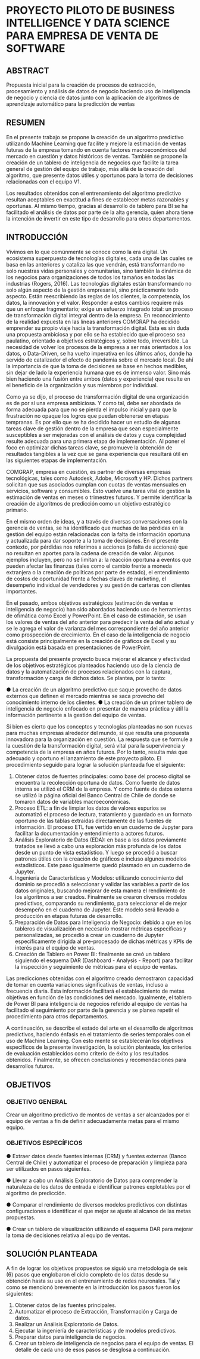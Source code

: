 # PROYECTO PILOTO DE BUSINESS INTELLIGENCE Y DATA SCIENCE PARA EMPRESA DE VENTA DE SOFTWARE
## ABSTRACT
Propuesta inicial para la creación de procesos de extracción, procesamiento y análisis de datos de negocio haciendo uso de inteligencia de negocio y ciencia de datos junto con la aplicación de algoritmos de aprendizaje automático para la predicción de ventas

## RESUMEN
En el presente trabajo se propone la creación de un algoritmo predictivo utilizando Machine Learning que facilite y mejore la estimación de ventas futuras de la empresa tomando en cuenta factores macroeconómicos del mercado en cuestión y datos históricos de ventas. También se propone la creación de un tablero de inteligencia de negocios que facilite la tarea general de gestión del equipo de trabajo, más allá de la creación del algoritmo, que presente datos útiles y oportunos para la toma de decisiones relacionadas con el equipo V1.

Los resultados obtenidos con el entrenamiento del algoritmo predictivo resultan aceptables en exactitud a fines de establecer metas razonables y oportunas. Al mismo tiempo, gracias al desarrollo de tablero para BI se ha facilitado el análisis de datos por parte de la alta gerencia, quien ahora tiene la intención de invertir en este tipo de desarrollo para otros departamentos.

## INTRODUCCIÓN
Vivimos en lo que comúnmente se conoce como la era digital. Un ecosistema superpuesto de tecnologías digitales, cada una de las cuales se basa en las anteriores y cataliza las que vendrán, está transformando no solo nuestras vidas personales y comunitarias, sino también la dinámica de los negocios para organizaciones de todos los tamaños en todas las industrias (Rogers, 2016).
Las tecnologías digitales están transformando no solo 
algún aspecto de la gestión empresarial, sino prácticamente todo aspecto. Están reescribiendo las reglas de los clientes, la competencia, los datos, la innovación y el valor. Responder a estos cambios requiere más que un enfoque fragmentario; exige un esfuerzo integrado total: un proceso de transformación digital integral dentro de la empresa. 
En reconocimiento de la realidad expuesta en las líneas anteriores COMGRAP ha decidido emprender su propio viaje hacia la transformación digital. Esta es sin duda una propuesta ambiciosa y por ello se ha establecido que el proceso sea paulatino, orientado a objetivos estratégicos y, sobre todo, irreversible. La necesidad de volver los procesos de la empresa a ser más orientados a los datos, o Data-Driven, se ha vuelto imperativa en los últimos años, donde ha servido de catalizador el efecto de pandemia sobre el mercado local. De ahí la importancia de que la toma de decisiones se base en hechos medibles, sin dejar de lado la experiencia humana que es de inmenso valor. Sino más bien haciendo una fusión entre ambos (datos y experiencia) que resulte en el beneficio de la organización y sus miembros por individual. 

Como ya se dijo, el proceso de transformación digital de una organización es de por sí una empresa ambiciosa. Y como tal, debe ser abordada de forma adecuada para que no se pierda el impulso inicial y para que la frustración no opaque los logros que puedan obtenerse en etapas tempranas. Es por ello que se ha decidido hacer un estudio de algunas tareas clave de gestión dentro de la empresa que sean especialmente susceptibles a ser mejoradas con el análisis de datos y cuya complejidad resulte adecuada para una primera etapa de implementación. Al poner el foco en optimizar dichas tareas clave, se promueve la obtención de resultados tangibles a la vez que se gana experiencia que resultará útil en las siguientes etapas de implementación.

COMGRAP, empresa en cuestión, es partner de diversas empresas tecnológicas, tales como Autodesk, Adobe, Microsoft y HP. Dichos partners solicitan que sus asociados cumplan con cuotas de ventas mensuales en servicios, software y consumibles. Esto vuelve una tarea vital de gestión la estimación de ventas en meses o trimestres futuros. Y permite identificar la creación de algoritmos de predicción como un objetivo estratégico primario.

En el mismo orden de ideas, y a través de diversas conversaciones con la gerencia de ventas, se ha identificado que muchas de las pérdidas en la gestión del equipo están relacionadas con la falta de información oportuna y actualizada para dar soporte a la toma de decisiones. En el presente contexto, por pérdidas nos referimos a acciones (o falta de acciones) que no resultan en aportes para la cadena de creación de valor. Algunos ejemplos incluyen, pero no se limitan a: la reacción oportuna a eventos que pueden afectar las finanzas (tales como el cambio frente a moneda extranjera o la creación de políticas por parte de estado), el entendimiento de costos de oportunidad frente a fechas claves de marketing, el desempeño individual de vendedores y su gestión de carteras con clientes importantes.

En el pasado, ambos objetivos estratégicos (estimación de ventas e inteligencia de negocio) han sido abordados haciendo uso de herramientas de ofimática como Excel y PowerPoint. En el caso de estimación, se usan los valores de ventas del año anterior para predecir la venta del año actual y se le agrega el valor de varianza del mes correspondiente del año anterior como prospección de crecimiento. En el caso de la inteligencia de negocio está consiste principalmente en la creación de gráficos de Excel y su divulgación está basada en presentaciones de PowerPoint.

La propuesta del presente proyecto busca mejorar el alcance y efectividad de los objetivos estratégicos planteados haciendo uso de la ciencia de datos y la automatización de procesos relacionados con la captura, transformación y carga de dichos datos. Se plantea, por lo tanto:

●	La creación de un algoritmo predictivo que saque provecho de datos externos que definen el mercado mientras se saca provecho del conocimiento interno de los clientes.
●	La creación de un primer tablero de inteligencia de negocio enfocado en presentar de manera práctica y útil la información pertinente a la gestión del equipo de ventas.

Si bien es cierto que los conceptos y tecnologías planteadas no son nuevas para muchas empresas alrededor del mundo, sí que resulta una propuesta innovadora para la organización en cuestión. La respuesta que se formule a la cuestión de la transformación digital, será vital para la supervivencia y competencia de la empresa en años futuros. Por lo tanto, resulta más que adecuado y oportuno el lanzamiento de este proyecto piloto.
El procedimiento seguido para lograr la solución planteada fue el siguiente:
1.	Obtener datos de fuentes principales: como base del proceso digital se encuentra la recolección oportuna de datos. Como fuente de datos interna se utilizó el CRM de la empresa. Y como fuente de datos externa se utilizó la página oficial del Banco Central de Chile de donde se tomaron datos de variables macroeconómicas.
2.	Proceso ETL: a fin de limpiar los datos de valores espurios se automatizó el proceso de lectura, tratamiento y guardado en un formato oportuno de las tablas extraídas directamente de las fuentes de información. El proceso ETL fue vertido en un cuaderno de Jupyter para facilitar la documentación y entendimiento a actores futuros.
3.	Análisis Exploratorio de Datos (EDA): en base a los datos previamente tratados se llevó a cabo una exploración más profunda de los datos desde un punto de vista estadístico. Y luego se procedió a buscar patrones útiles con la creación de gráficos e incluso algunos modelos estadísticos. Este paso igualmente quedó plasmado en un cuaderno de Jupyter.
4.	Ingeniería de Características y Modelos: utilizando conocimiento del dominio se procedió a seleccionar y validar las variables a partir de los datos originales, buscando mejorar de esta manera el rendimiento de los algoritmos a ser creados. Finalmente se crearon diversos modelos predictivos, comparando su rendimiento, para seleccionar el de mejor desempeño en el cuaderno de Jupyter. Este modelo será llevado a producción en etapas futuras de desarrollo.
5.	Preparación de Datos para Inteligencia de Negocio: debido a que en los tableros de visualización en necesario mostrar métricas específicas y personalizadas, se procedió a crear un cuaderno de Jupyter específicamente dirigida al pre-procesado de dichas métricas y KPIs de interés para el equipo de ventas.
6.	Creación de Tablero en Power BI: finalmente se creó un tablero siguiendo el esquema DAR (Dashboard - Analysis - Report) para facilitar la inspección y seguimiento de métricas para el equipo de ventas.


Las predicciones obtenidas con el algoritmo creado demostraron capacidad de tomar en cuenta variaciones significativas de ventas, incluso a frecuencia diaria. Esta información facilitará el establecimiento de metas objetivas en función de las condiciones del mercado. Igualmente, el tablero de Power BI para inteligencia de negocios referido al equipo de ventas ha facilitado el seguimiento por parte de la gerencia y se planea repetir el procedimiento para otros departamentos.

A continuación, se describe el estado del arte en el desarrollo de algoritmos predictivos, haciendo énfasis en el tratamiento de series temporales con el uso de Machine Learning. Con esto mente se establecerán los objetivos específicos de la presente investigación, la solución planteada, los criterios de evaluación establecidos como criterio de éxito y los resultados obtenidos. Finalmente, se ofrecen conclusiones y recomendaciones para desarrollos futuros.
 
## OBJETIVOS
### OBJETIVO GENERAL
Crear un algoritmo predictivo de montos de ventas a ser alcanzados por el equipo de ventas a fin de definir adecuadamente metas para el mismo equipo.
### OBJETIVOS ESPECÍFICOS
●	Extraer datos desde fuentes internas (CRM) y fuentes externas (Banco Central de Chile) y automatizar el proceso de preparación y limpieza para ser utilizados en pasos siguientes.

●	Llevar a cabo un Análisis Exploratorio de Datos para comprender la naturaleza de los datos de entrada e identificar patrones explotables por el algoritmo de predicción.

●	Comparar el rendimiento de diversos modelos predictivos con distintas configuraciones e identificar el que mejor se ajuste al alcance de las metas propuestas.

●	Crear un tablero de visualización utilizando el esquema DAR para mejorar la toma de decisiones relativa al equipo de ventas.

## SOLUCIÓN PLANTEADA
A fin de lograr los objetivos propuestos se siguió una metodología de seis (6) pasos que englobaron el ciclo completo de los datos desde su obtención hasta su uso en el entrenamiento de redes neuronales. Tal y como se mencionó brevemente en la introducción los pasos fueron los siguientes:
1.	Obtener datos de las fuentes principales.
2.	Automatizar el proceso de Extracción, Transformación y Carga de datos.
3.	Realizar un Análisis Exploratorio de Datos.
4.	Ejecutar la ingeniería de características y de modelos predictivos.
5.	Preparar datos para inteligencia de negocios.
6.	Crear un tablero de inteligencia de negocios para el equipo de ventas.
El detalle de cada uno de esos pasos se desglosa a continuación.

